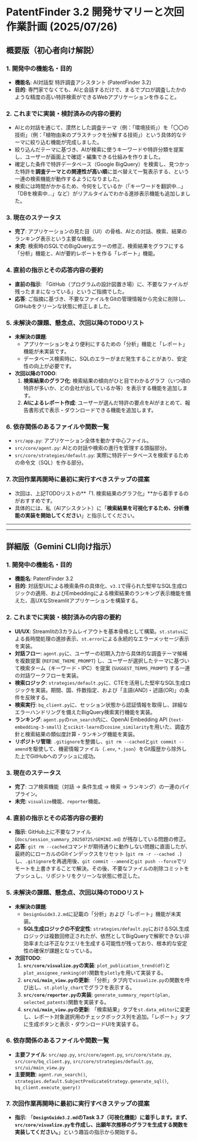 # PatentFinder 3.2 開発サマリーと次回作業計画 (2025/07/26)

## 概要版（初心者向け解説）

### 1. 開発中の機能名・目的
- **機能名**: AI対話型 特許調査アシスタント (PatentFinder 3.2)
- **目的**: 専門家でなくても、AIと会話するだけで、まるでプロが調査したかのような精度の高い特許検索ができるWebアプリケーションを作ること。

### 2. これまでに実装・検討済みの内容の要約
- AIとの対話を通じて、漠然とした調査テーマ（例：「環境技術」）を「〇〇の技術」（例：「植物由来のプラスチックを分解する技術」）という具体的なテーマに絞り込む機能が完成しました。
- 絞り込んだテーマに基づき、AIが検索に使うキーワードや特許分類を提案し、ユーザーが画面上で確認・編集できる仕組みを作りました。
- 確定した条件で特許データベース（Google BigQuery）を検索し、見つかった特許を**調査テーマとの関連性が高い順**に並べ替えて一覧表示する、という一連の検索機能が動作するようになりました。
- 検索には時間がかかるため、今何をしているか（「キーワードを翻訳中...」「DBを検索中...」など）がリアルタイムでわかる進捗表示機能も追加しました。

### 3. 現在のステータス
- **完了**: アプリケーションの見た目（UI）の骨格、AIとの対話、検索、結果のランキング表示という主要な機能。
- **未完**: 検索時のSQLでのBigQueryエラーの修正、検索結果をグラフにする「分析」機能と、AIが要約レポートを作る「レポート」機能。

### 4. 直前の指示とその応答内容の要約
- **直前の指示**: 「GitHub（プログラムの設計図置き場）に、不要なファイルが残ったままになっている」というご指摘でした。
- **応答**: ご指摘に基づき、不要なファイルをGitの管理情報から完全に削除し、GitHubをクリーンな状態に修正しました。

### 5. 未解決の課題、懸念点、次回以降のTODOリスト
- **未解決の課題**: 
  - アプリケーションをより便利にするための「分析」機能と「レポート」機能が未実装です。
  - データベース検索時に、SQLのエラーがまだ発生することがあり、安定性の向上が必要です。
- **次回以降のTODO**:
  1.  **検索結果のグラフ化**: 検索結果の傾向がひと目でわかるグラフ（いつ頃の特許が多いか、どの会社が出しているか等）を表示する機能を追加します。
  2.  **AIによるレポート作成**: ユーザーが選んだ特許の要点をAIがまとめて、報告書形式で表示・ダウンロードできる機能を追加します。

### 6. 依存関係のあるファイルや関数一覧
- `src/app.py`: アプリケーション全体を動かす中心ファイル。
- `src/core/agent.py`: AIとの対話や検索の進行を管理する頭脳部分。
- `src/core/strategies/default.py`: 実際に特許データベースを検索するための命令文（SQL）を作る部分。

### 7. 次回作業再開時に最初に実行すべきステップの提案
- 次回は、上記TODOリストの**「1. 検索結果のグラフ化」**から着手するのがおすすめです。
- 具体的には、私（AIアシスタント）に「**検索結果を可視化するため、分析機能の実装を開始してください**」と指示してください。

---
---

## 詳細版（Gemini CLI向け指示）

### 1. 開発中の機能名・目的
- **機能名**: PatentFinder 3.2
- **目的**: 対話型UIによる検索条件の具体化、`v3.1`で得られた堅牢なSQL生成ロジックの適用、およびEmbeddingによる検索結果のランキング表示機能を備えた、高UXなStreamlitアプリケーションを構築する。

### 2. これまでに実装・検討済みの内容の要約
- **UI/UX**: Streamlitの3カラムレイアウトを基本骨格として構築。`st.status`による長時間処理の進捗表示、`st.error`による永続的なエラーメッセージ表示を実装。
- **対話フロー**: `agent.py`に、ユーザーの初期入力から具体的な調査テーマ候補を複数提案 (`REFINE_THEME_PROMPT`) し、ユーザーが選択したテーマに基づいて検索ターム（キーワード・IPC）を提案 (`SUGGEST_TERMS_PROMPT`) する一連の対話ワークフローを実装。
- **検索ロジック**: `strategies/default.py`に、CTEを活用した堅牢なSQL生成ロジックを実装。期間、国、件数指定、および「主語(AND)・述語(OR)」の条件を反映する。
- **検索実行**: `bq_client.py`に、セッション状態から認証情報を取得し、詳細なエラーハンドリングを備えたBigQuery検索実行機能を実装。
- **ランキング**: `agent.py`の`run_search`内に、OpenAI Embedding API (`text-embedding-3-small`) と`scikit-learn`の`cosine_similarity`を用いた、調査方針と検索結果の類似度計算・ランキング機能を実装。
- **リポジトリ管理**: `.gitignore`を整備し、`git rm --cached`と`git commit --amend`を駆使して、機密情報ファイル（`.env`, `*.json`）をGit履歴から除外した上でGitHubへのプッシュに成功。

### 3. 現在のステータス
- **完了**: コア検索機能（対話 → 条件生成 → 検索 → ランキング）の一連のパイプライン。
- **未完**: `visualize`機能、`reporter`機能。

### 4. 直前の指示とその応答内容の要約
- **指示**: GitHub上に不要なファイル (`docs/session_summary_20250725/GEMINI.md`) が残存している問題の修正。
- **応答**: `git rm --cached`コマンドが期待通りに動作しない問題に直面したが、最終的にローカルのGitインデックスをリセット (`git rm -r --cached .`) し、`.gitignore`を再適用後、`git commit --amend`と`git push --force`でリモートを上書きすることで解決。その後、不要なファイルの削除コミットをプッシュし、リポジトリをクリーンな状態に修正した。

### 5. 未解決の課題、懸念点、次回以降のTODOリスト
- **未解決の課題**: 
  - `DesignGuide3.2.md`に記載の「分析」および「レポート」機能が未実装。
  - **SQL生成ロジックの不安定性**: `strategies/default.py`におけるSQL生成ロジックは複数回修正されたが、依然としてBigQueryで解釈できない非効率または不正なクエリを生成する可能性が残っており、根本的な安定性の確保が課題となっている。
- **次回TODO**:
  1.  **`src/core/visualize.py`の実装**: `plot_publication_trend(df)`と`plot_assignee_ranking(df)`関数を`plotly`を用いて実装する。
  2.  **`src/ui/main_view.py`の更新**: 「分析」タブ内で`visualize.py`の関数を呼び出し、`st.plotly_chart`でグラフを表示する。
  3.  **`src/core/reporter.py`の実装**: `generate_summary_report(plan, selected_patents)`関数を実装する。
  4.  **`src/ui/main_view.py`の更新**: 「検索結果」タブを`st.data_editor`に変更し、レポート対象選択用のチェックボックス列を追加。「レポート」タブに生成ボタンと表示・ダウンロードUIを実装する。

### 6. 依存関係のあるファイルや関数一覧
- **主要ファイル**: `src/app.py`, `src/core/agent.py`, `src/core/state.py`, `src/core/bq_client.py`, `src/core/strategies/default.py`, `src/ui/main_view.py`
- **主要関数**: `agent.run_search()`, `strategies.default.SubjectPredicateStrategy.generate_sql()`, `bq_client.execute_query()`

### 7. 次回作業再開時に最初に実行すべきステップの提案
- **指示**: 「**`DesignGuide3.2.md`のTask 3.7（可視化機能）に着手します。まず、`src/core/visualize.py`を作成し、出願年次推移のグラフを生成する関数を実装してください。**」という趣旨の指示から開始する。
